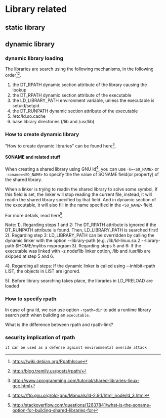 # Library related

## static library

## dynamic library

### dynamic library loading
  The libraries are search using the following mechanisms, in the
  following order[^1][^2].

1. the DT_RPATH dynamic section attribute of the library causing the lookup 
2. the DT_RPATH dynamic section attribute of the executable 
3. the LD_LIBRARY_PATH environment variable, unless the executable is setuid/setgid.
4. the DT_RUNPATH dynamic section attribute of the executable
5. /etc/ld.so.cache
6. base library directories (/lib and /usr/lib)

### How to create dynamic library
  "How to create dynamic libraries" can be found here[^3].

#### SONAME and related stuff
When creating a shared library using GNU ld[^4], you can use `-h=<SO_NAME>`
or `-soname=<SO_NAME>` to specify the the value of SONAME field(or property)
of the shared library.

When a linker is trying to readin the shared library to solve some symbol, if
this field is set, the linker will stop reading the current file, instead, it
will readin the shared library specified by that field. And in dynamic section
of the executable, it will also fill in the name specified in the `<SO_NAME>` field.

For more details, read here[^5].

Note:
1). Regarding steps 1 and 2: The DT_RPATH attribute is ignored if the
    DT_RUNPATH attribute is found. Then, LD_LIBRARY_PATH is searched first!
2). Regarding step 3: LD_LIBRARY_PATH can be overridden by calling the
    dynamic linker with the option --library-path (e.g. /lib/ld-linux.so.2
    --library-path $HOME/mylibs myprogram
3). Regarding steps 5 and 6: If the executable was linked with -z nodeflib linker
    option, /lib and /usr/lib are skipped at step 5 and 6. 

4). Regarding all steps: If the dynamic linker is called using --inhibit-rpath LIST,
    the objects in LIST are ignored.

5). Before library searching takes place, the libraries in LD_PRELOAD are loaded

[^1]: https://wiki.debian.org/RpathIssue
[^2]: http://blog.tremily.us/posts/rpath/
[^3]: http://www.cprogramming.com/tutorial/shared-libraries-linux-gcc.html
[^4]: https://ftp.gnu.org/old-gnu/Manuals/ld-2.9.1/html_node/ld_3.html
[^5]: http://stackoverflow.com/questions/12637841/what-is-the-soname-option-for-building-shared-libraries-for

### How to specify rpath
In case of gnu ld, we can use option `-rpath=dir` to add a runtime library search path when building an `executable`.

What is the difference between rpath and rpath-link?

### security implication of rpath
    it can be used as a defense against environmental overide attack

